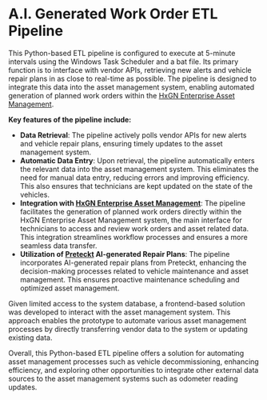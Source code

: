 # A.I. Generated Work Order ETL Pipeline

This Python-based ETL pipeline is configured to execute at 5-minute intervals using the Windows Task Scheduler and a bat file. Its primary function is to interface with vendor APIs, retrieving new alerts and vehicle repair plans in as close to real-time as possible. The pipeline is designed to integrate this data into the asset management system, enabling automated generation of planned work orders within the [HxGN Enterprise Asset Management](https://hexagon.com/products/enterprise-asset-management).

**Key features of the pipeline include:**
- **Data Retrieval**: The pipeline actively polls vendor APIs for new alerts and vehicle repair plans, ensuring timely updates to the asset management system.
- **Automatic Data Entry**: Upon retrieval, the pipeline automatically enters the relevant data into the asset management system. This eliminates the need for manual data entry, reducing errors and improving efficiency. This also ensures that technicians are kept updated on the state of the vehicles.
- **Integration with [HxGN Enterprise Asset Management](https://hexagon.com/products/enterprise-asset-management)**: The pipeline facilitates the generation of planned work orders directly within the HxGN Enterprise Asset Management system, the main interface for technicians to access and review work orders and asset related data. This integration streamlines workflow processes and ensures a more seamless data transfer.
- **Utilization of [Preteckt](https://preteckt.com/) AI-generated Repair Plans**: The pipeline incorporates AI-generated repair plans from Preteckt, enhancing the decision-making processes related to vehicle maintenance and asset management. This ensures proactive maintenance scheduling and optimized asset management.


Given limited access to the system database, a frontend-based solution was developed to interact with the asset management system. This approach enables the prototype to automate various asset management processes by directly transferring vendor data to the system or updating existing data.

Overall, this Python-based ETL pipeline offers a solution for automating asset management processes such as vehicle decommissioning, enhancing efficiency, and exploring other opportunities to integrate other external data sources to the asset management systems such as odometer reading updates.
